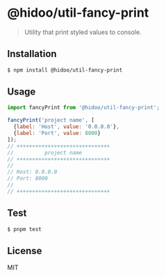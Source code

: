 # @hidoo/util-fancy-print

> Utility that print styled values to console.

## Installation

```sh
$ npm install @hidoo/util-fancy-print
```

## Usage

```js
import fancyPrint from '@hidoo/util-fancy-print';

fancyPrint('project name', [
  {label: 'Host', value: '0.0.0.0'},
  {label: 'Port', value: 8000}
]);
// ++++++++++++++++++++++++++++++
//          project name
// ++++++++++++++++++++++++++++++
//
// Host: 0.0.0.0
// Port: 8000
//
// ++++++++++++++++++++++++++++++
```

## Test

```sh
$ pnpm test
```

## License

MIT
